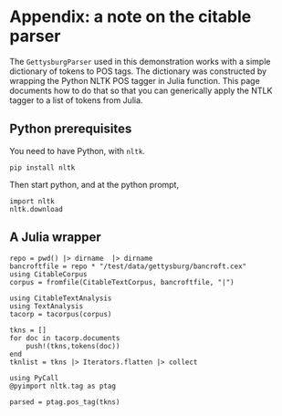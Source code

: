 
# Appendix: a note on the citable parser

The `GettysburgParser` used in this demonstration works with a simple dictionary of tokens to POS tags.  The dictionary was constructed by wrapping the Python NLTK POS tagger in Julia function. This page documents how to do that so that you can generically apply the NTLK tagger to a list of tokens from Julia.


## Python prerequisites

You need to have Python, with `nltk`.

    pip install nltk

Then start python, and at the python prompt,

    import nltk
    nltk.download

## A Julia wrapper

```@setup parserexample
repo = pwd() |> dirname  |> dirname
bancroftfile = repo * "/test/data/gettysburg/bancroft.cex"
using CitableCorpus
corpus = fromfile(CitableTextCorpus, bancroftfile, "|")
```

```@example parserexample
using CitableTextAnalysis
using TextAnalysis
tacorp = tacorpus(corpus)

tkns = []
for doc in tacorp.documents
    push!(tkns,tokens(doc))
end
tknlist = tkns |> Iterators.flatten |> collect
```


```@example parserexample
using PyCall
@pyimport nltk.tag as ptag

parsed = ptag.pos_tag(tkns)
```
